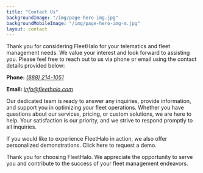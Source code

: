 ```yaml
---
title: "Contact Us"
backgroundImage: "/img/page-hero-img.jpg"
backgroundMobileImage: "/img/page-hero-img-m.jpg"
layout: contact
---
```


Thank you for considering FleetHalo for your telematics and fleet management needs. We value your interest and look forward to assisting you. Please feel free to reach out to us via phone or email using the contact details provided below:

**Phone:** _[(888) 214-1051](tel:8882141051)_

**Email:** _[info@fleethalo.com](mailto:info@fleethalo.com)_

Our dedicated team is ready to answer any inquiries, provide information, and support you in optimizing your fleet operations. Whether you have questions about our services, pricing, or custom solutions, we are here to help. Your satisfaction is our priority, and we strive to respond promptly to all inquiries.

If you would like to experience FleetHalo in action, we also offer personalized demonstrations. Click here to request a demo.

Thank you for choosing FleetHalo. We appreciate the opportunity to serve you and contribute to the success of your fleet management endeavors.
